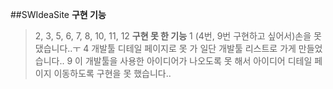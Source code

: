 ##SWIdeaSite
**구현 기능**
> 2, 3, 5, 6, 7, 8, 10, 11, 12
**구현 못 한 기능**
> 1 (4번, 9번 구현하고 싶어서)손을 못 댔습니다..ㅜ
> 4 개발툴 디테일 페이지로 못 가 일단 개발툴 리스트로 가게 만들었습니다..
> 9 이 개발툴을 사용한 아이디어가 나오도록 못 해서 아이디어 디테일 페이지 이동하도록 구현을 못 했습니다..
